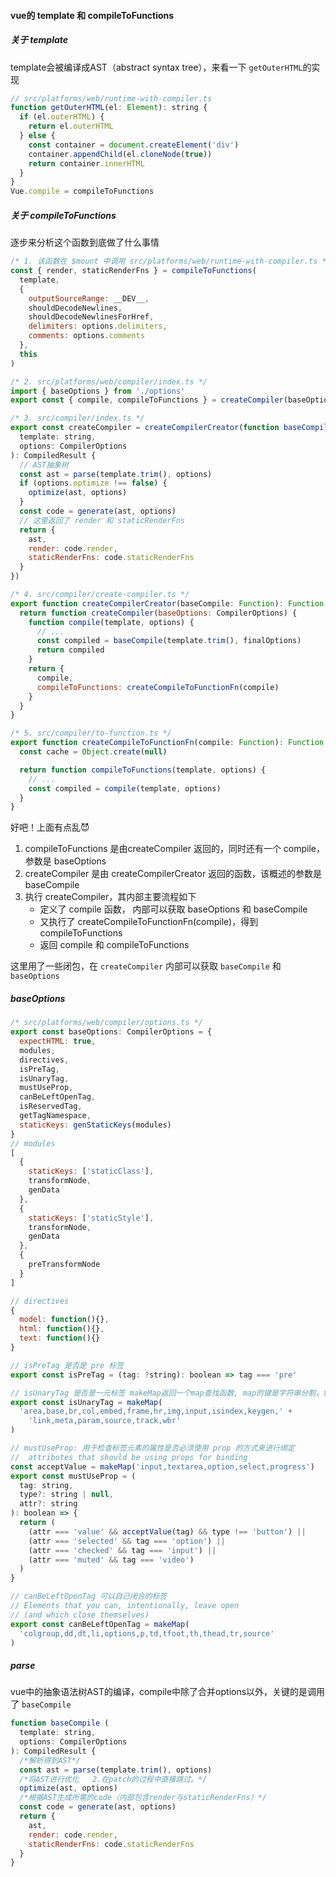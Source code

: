 #### vue的 template 和 compileToFunctions
##### 关于 template
template会被编译成AST（abstract syntax tree），来看一下 `getOuterHTML`的实现

```js
// src/platforms/web/runtime-with-compiler.ts
function getOuterHTML(el: Element): string {
  if (el.outerHTML) {
    return el.outerHTML
  } else {
    const container = document.createElement('div')
    container.appendChild(el.cloneNode(true))
    return container.innerHTML
  }
}
Vue.compile = compileToFunctions
```

##### 关于 compileToFunctions
逐步来分析这个函数到底做了什么事情
```js
/* 1. 该函数在 $mount 中调用 src/platforms/web/runtime-with-compiler.ts */
const { render, staticRenderFns } = compileToFunctions(
  template,
  {
    outputSourceRange: __DEV__,
    shouldDecodeNewlines,
    shouldDecodeNewlinesForHref,
    delimiters: options.delimiters,
    comments: options.comments
  },
  this
)

/* 2. src/platforms/web/compiler/index.ts */
import { baseOptions } from './options'
export const { compile, compileToFunctions } = createCompiler(baseOptions)

/* 3. src/compiler/index.ts */
export const createCompiler = createCompilerCreator(function baseCompile(
  template: string,
  options: CompilerOptions
): CompiledResult {
  // AST抽象树
  const ast = parse(template.trim(), options)
  if (options.optimize !== false) {
    optimize(ast, options)
  }
  const code = generate(ast, options)
  // 这里返回了 render 和 staticRenderFns
  return {
    ast,
    render: code.render,
    staticRenderFns: code.staticRenderFns
  }
})

/* 4. src/compiler/create-compiler.ts */
export function createCompilerCreator(baseCompile: Function): Function {
  return function createCompiler(baseOptions: CompilerOptions) {
    function compile(template, options) {
      // ...
      const compiled = baseCompile(template.trim(), finalOptions)
      return compiled
    }
    return {
      compile,
      compileToFunctions: createCompileToFunctionFn(compile)
    }
  }
}

/* 5. src/compiler/to-function.ts */
export function createCompileToFunctionFn(compile: Function): Function {
  const cache = Object.create(null)

  return function compileToFunctions(template, options) {
    // ...
    const compiled = compile(template, options)
  }
}

```
好吧！上面有点乱😈
1. compileToFunctions 是由createCompiler 返回的，同时还有一个 compile， 参数是 baseOptions
2. createCompiler 是由 createCompilerCreator 返回的函数，该概述的参数是 baseCompile
3. 执行 createCompiler，其内部主要流程如下
    - 定义了 compile 函数， 内部可以获取 baseOptions 和 baseCompile
    - 又执行了 createCompileToFunctionFn(compile)，得到compileToFunctions
    - 返回 compile 和 compileToFunctions

这里用了一些闭包，在 `createCompiler` 内部可以获取 `baseCompile` 和 `baseOptions`

##### baseOptions

```js
/* src/platforms/web/compiler/options.ts */
export const baseOptions: CompilerOptions = {
  expectHTML: true,
  modules,
  directives,
  isPreTag,
  isUnaryTag,
  mustUseProp,
  canBeLeftOpenTag,
  isReservedTag,
  getTagNamespace,
  staticKeys: genStaticKeys(modules)
}
// modules
[
  {
    staticKeys: ['staticClass'],
    transformNode,
    genData
  },
  {
    staticKeys: ['staticStyle'],
    transformNode,
    genData
  },
  {
    preTransformNode
  }
]

// directives
{
  model: function(){},
  html: function(){},
  text: function(){}
}

// isPreTag 是否是 pre 标签
export const isPreTag = (tag: ?string): boolean => tag === 'pre'

// isUnaryTag 是否是一元标签 makeMap返回一个map查找函数, map的键是字符串分割，键存在返回true
export const isUnaryTag = makeMap(
  'area,base,br,col,embed,frame,hr,img,input,isindex,keygen,' +
    'link,meta,param,source,track,wbr'
)

// mustUseProp: 用于检查标签元素的属性是否必须使用 prop 的方式来进行绑定
//  attributes that should be using props for binding
const acceptValue = makeMap('input,textarea,option,select,progress')
export const mustUseProp = (
  tag: string,
  type?: string | null,
  attr?: string
): boolean => {
  return (
    (attr === 'value' && acceptValue(tag) && type !== 'button') ||
    (attr === 'selected' && tag === 'option') ||
    (attr === 'checked' && tag === 'input') ||
    (attr === 'muted' && tag === 'video')
  )
}

// canBeLeftOpenTag 可以自己闭合的标签
// Elements that you can, intentionally, leave open
// (and which close themselves)
export const canBeLeftOpenTag = makeMap(
  'colgroup,dd,dt,li,options,p,td,tfoot,th,thead,tr,source'
)
```

##### parse 
vue中的抽象语法树AST的编译，compile中除了合并options以外，关键的是调用了 `baseCompile`
```js
function baseCompile (
  template: string,
  options: CompilerOptions
): CompiledResult {
  /*解析得到AST*/
  const ast = parse(template.trim(), options)
  /*将AST进行优化   2.在patch的过程中直接跳过。*/
  optimize(ast, options)
  /*根据AST生成所需的code（内部包含render与staticRenderFns）*/
  const code = generate(ast, options)
  return {
    ast,
    render: code.render,
    staticRenderFns: code.staticRenderFns
  }
}
```


